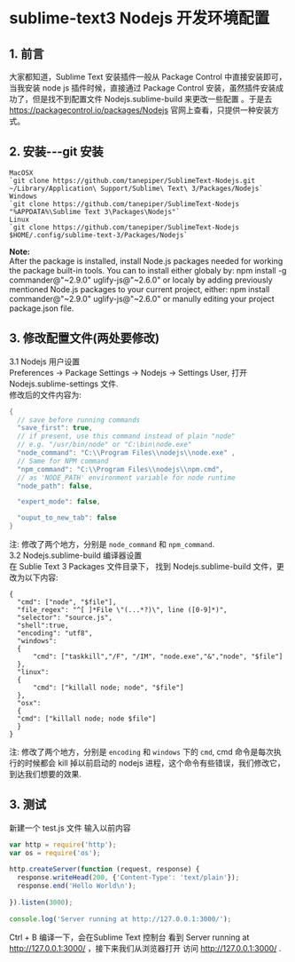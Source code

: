 # sublime-text3 Nodejs 开发环境配置   
## 1. 前言    
大家都知道，Sublime Text 安装插件一般从 Package Control 中直接安装即可，当我安装 node js 插件时候，直接通过 Package Control 安装，虽然插件安装成功了，但是找不到配置文件 Nodejs.sublime-build 来更改一些配置 。于是去 https://packagecontrol.io/packages/Nodejs 官网上查看，只提供一种安装方式。    

## 2. 安装---git 安装   
```
MacOSX
`git clone https://github.com/tanepiper/SublimeText-Nodejs.git ~/Library/Application\ Support/Sublime\ Text\ 3/Packages/Nodejs`
Windows
`git clone https://github.com/tanepiper/SublimeText-Nodejs "%APPDATA%\Sublime Text 3\Packages\Nodejs"`
Linux
`git clone https://github.com/tanepiper/SublimeText-Nodejs $HOME/.config/sublime-text-3/Packages/Nodejs`
```
**Note:**    
After the package is installed, install Node.js packages needed for working the package built-in tools. You can to install either globaly by: npm install -g commander@"~2.9.0" uglify-js@"~2.6.0" or localy by adding previously mentioned Node.js packages to your current project, either: npm install commander@"~2.9.0" uglify-js@"~2.6.0" or manully editing your project package.json file.   

## 3. 修改配置文件(两处要修改)   
3.1 Nodejs 用户设置   
Preferences -> Package Settings -> Nodejs -> Settings User, 打开 Nodejs.sublime-settings 文件.  
修改后的文件内容为:    
```cpp
{
  // save before running commands
  "save_first": true,
  // if present, use this command instead of plain "node"
  // e.g. "/usr/bin/node" or "C:\bin\node.exe"
  "node_command": "C:\\Program Files\\nodejs\\node.exe" ,
  // Same for NPM command
  "npm_command": "C:\\Program Files\\nodejs\\npm.cmd",
  // as 'NODE_PATH' environment variable for node runtime
  "node_path": false,

  "expert_mode": false,

  "ouput_to_new_tab": false
}
```
注: 修改了两个地方，分别是 `node_command` 和 `npm_command`.    
3.2 Nodejs.sublime-build 编译器设置   
在 Sublie Text 3 Packages 文件目录下， 找到 Nodejs.sublime-build 文件，更改为以下内容:     
```
{
  "cmd": ["node", "$file"],
  "file_regex": "^[ ]*File \"(...*?)\", line ([0-9]*)",
  "selector": "source.js",
  "shell":true,
  "encoding": "utf8",
  "windows":
  {
      "cmd": ["taskkill","/F", "/IM", "node.exe","&","node", "$file"]
  },
  "linux":
  {
      "cmd": ["killall node; node", "$file"]
  },
  "osx":
  {
  "cmd": ["killall node; node $file"]
  }
}
```
注: 修改了两个地方，分别是 `encoding` 和 `windows` 下的 `cmd`, cmd 命令是每次执行的时候都会 kill 掉以前启动的 nodejs 进程，这个命令有些错误，我们修改它，到达我们想要的效果.   

## 3. 测试    

新建一个 test.js 文件 输入以前内容  
```js
var http = require('http');
var os = require('os');
 
http.createServer(function (request, response) {
  response.writeHead(200, {'Content-Type': 'text/plain'});
  response.end('Hello World\n');
 
}).listen(3000);
 
console.log('Server running at http://127.0.0.1:3000/');
```
Ctrl + B 编译一下，会在Sublime Text 控制台 看到 Server running at http://127.0.0.1:3000/ ，接下来我们从浏览器打开 访问 http://127.0.0.1:3000/ .   
